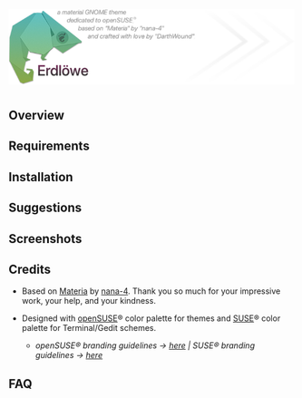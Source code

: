 ![banner](resources/erdlowegnomedesc_by_darthwound.png)
#
#
#

## Overview

## Requirements

## Installation

## Suggestions

## Screenshots

## Credits

- Based on [Materia](https://github.com/nana-4/materia-theme) by [nana-4](https://github.com/nana-4). Thank you so much for your impressive work, your help, and your kindness.

- Designed with [openSUSE](https://www.opensuse.org/)® color palette for themes and [SUSE](https://www.suse.com/)® color palette for Terminal/Gedit schemes.
  - *openSUSE® branding guidelines -> [here](https://opensuse.github.io/branding-guidelines/) | SUSE® branding guidelines -> [here](https://www.suse.com/brandcentral/suse/identity.php)*

## FAQ
